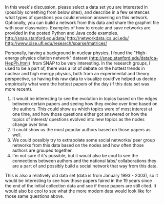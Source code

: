 In this week's discussion, please select a data set you are interested in (possibly something from below sites), and describe 
in a few sentences what types of questions you could envision answering on this network. 
Optionally, you can build a network from this data and share the graphml file with your classmates. 
Examples of how to create and save networks are provided in the posted Python and Java code examples.   
http://snap.stanford.edu/data/
http://networkdata.ics.uci.edu/
http://www.cise.ufl.edu/research/sparse/matrices/


Personally, having a background in nuclear physics, I found the "High-energy physics citation network" dataset (http://snap.stanford.edu/data/ca-HepPh.html)  from SNAP to be very interesting. In the research groups, I used to be a part of, there was a lot of debate on the hottest trends in nuclear and high energy physics, both from an experimental and theory perspective, so having this raw data to visualize could've helped us decide empirically what were the hottest papers of the day (if this data set was more recent). 

1. It would be interesting to see the evolution in topics based on the edges between certain papers and seeing how they evolve over time based on the authors. This could show us which topics were of most interest at one time, and how those questions either got answered or how the topics of interest/ questions evolved into new topics as the nodes change over time. 
2. It could show us the most popular authors based on those papers as well. 
3. We could possibly try to extrapolate some social networks/ peer group networks from this data based on the nodes and how often those authors are grouped together. 
4. I'm not sure if it's possible, but it would also be cool to see the connections between authors and the national labs/ collaborations they are a part of and possibly build a social network that way from this data. 

This is also a relatively old data set (data is from January 1993 - 2003), so it would be interesting to see how those papers faired in the 19 years since the end of the initial collection data and see if those papers are still cited. It would also be cool to see what the more modern data would look like for those same questions above. 
